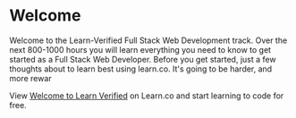 # Welcome

Welcome to the Learn-Verified Full Stack Web Development track. Over the next 800-1000 hours you will learn everything you need to know to get started as a Full Stack Web Developer. Before you get started, just a few thoughts about to learn best using learn.co. It's going to be harder, and more rewar
<p class='util--hide'>View <a href='https://learn.co/lessons/welcome-to-learn-verified'>Welcome to Learn Verified</a> on Learn.co and start learning to code for free.</p>
